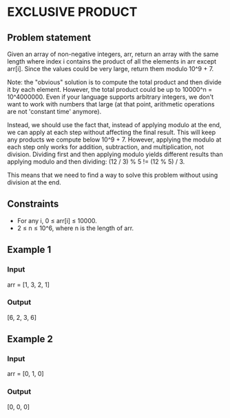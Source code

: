 # EXCLUSIVE PRODUCT

## Problem statement

Given an array of non-negative integers, arr, return an array with the same length where index i contains the product of
all the elements in arr except arr[i]. Since the values could be very large, return them modulo 10^9 + 7.

Note: the "obvious" solution is to compute the total product and then divide it by each element. However, the total
product could be up to 10000^n = 10^4000000. Even if your language supports arbitrary integers, we don't want to work
with numbers that large (at that point, arithmetic operations are not 'constant time' anymore).

Instead, we should use the fact that, instead of applying modulo at the end, we can apply at each step without affecting
the final result. This will keep any products we compute below 10^9 + 7. However, applying the modulo at each step only
works for addition, subtraction, and multiplication, not division. Dividing first and then applying modulo yields
different results than applying modulo and then dividing: (12 / 3) % 5 != (12 % 5) / 3.

This means that we need to find a way to solve this problem without using division at the end.

## Constraints

- For any i, 0 ≤ arr[i] ≤ 10000.
- 2 ≤ n ≤ 10^6, where n is the length of arr.

## Example 1

### Input

arr = [1, 3, 2, 1]

### Output

[6, 2, 3, 6]

## Example 2

### Input

arr = [0, 1, 0]

### Output

[0, 0, 0]
